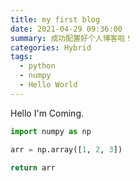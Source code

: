 ```yaml
---
title: my first blog
date: 2021-04-29 09:36:00
summary: 成功配置好个人博客啦！
categories: Hybrid
tags: 
  - python
  - numpy
  - Hello World
---
```


Hello I'm Coming.

```python
import numpy as np

arr = np.array([1, 2, 3])

return arr
```
